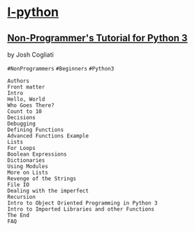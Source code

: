 # [l-python](README.md)

## [Non-Programmer's Tutorial for Python 3](https://en.wikibooks.org/wiki/Non-Programmer%27s_Tutorial_for_Python_3)
by Josh Cogliati  

`#NonProgrammers` `#Beginners` `#Python3`

```
Authors
Front matter
Intro
Hello, World
Who Goes There?
Count to 10
Decisions
Debugging
Defining Functions
Advanced Functions Example
Lists
For Loops
Boolean Expressions
Dictionaries
Using Modules
More on Lists
Revenge of the Strings
File IO
Dealing with the imperfect
Recursion
Intro to Object Oriented Programming in Python 3
Intro to Imported Libraries and other Functions
The End
FAQ
```


